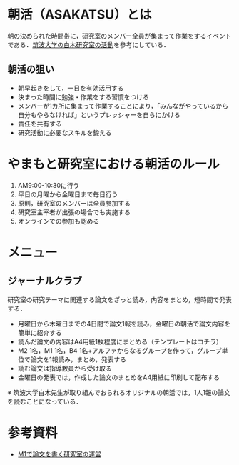 # 朝活（ASAKATSU）とは
朝の決められた時間帯に，研究室のメンバー全員が集まって作業をするイベントである．[筑波大学の白木研究室の活動](https://www.sbj.or.jp/wp-content/uploads/file/sbj/9711/9711_career_academia_1.pdf)を参考にしている．

## 朝活の狙い
* 朝早起きをして，一日を有効活用する
* 決まった時間に勉強・作業をする習慣をつける
* メンバーが1カ所に集まって作業することにより，「みんながやっているから自分もやらなければ」というプレッシャーを自らにかける
* 責任を共有する
* 研究活動に必要なスキルを鍛える


# やまもと研究室における朝活のルール
1. AM9:00-10:30に行う
2. 平日の月曜から金曜日まで毎日行う
3. 原則，研究室のメンバーは全員参加する
4. 研究室主宰者が出張の場合でも実施する
5. オンラインでの参加も認める


# メニュー
## ジャーナルクラブ
研究室の研究テーマに関連する論文をざっと読み，内容をまとめ，短時間で発表する．

* 月曜日から木曜日までの4日間で論文1報を読み，金曜日の朝活で論文内容を簡単に紹介する
* 読んだ論文の内容はA4用紙1枚程度にまとめる（テンプレートはコチラ）
* M2 1名，M1 1名，B4 1名+アルファからなるグループを作って，グループ単位で論文を1報読み，まとめ，発表する
* 読む論文は指導教員から受け取る
* 金曜日の発表では，作成した論文のまとめをA4用紙に印刷して配布する

※ 筑波大学白木先生が取り組んでおられるオリジナルの朝活では，1人1報の論文を読むことになっている．



# 参考資料
* [M1で論文を書く研究室の運営](https://www.sbj.or.jp/wp-content/uploads/file/sbj/9711/9711_career_academia_1.pdf)
